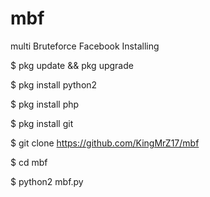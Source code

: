 # mbf
multi Bruteforce Facebook Installing

$ pkg update && pkg upgrade

$ pkg install python2

$ pkg install php

$ pkg install git

$ git clone https://github.com/KingMrZ17/mbf

$ cd mbf

$ python2 mbf.py
